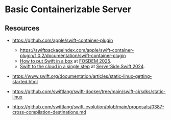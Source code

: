 # Basic Containerizable Server



## Resources

- https://github.com/apple/swift-container-plugin
    - https://swiftpackageindex.com/apple/swift-container-plugin/1.0.2/documentation/swift-container-plugin 
    - [How to put Swift in a box](https://fosdem.org/2025/schedule/event/fosdem-2025-5116-how-to-put-swift-in-a-box-building-container-images-with-swift-container-plugin/) at [FOSDEM 2025](https://fosdem.org/2025/schedule/track/swift/).
    - [Swift to the cloud in a single step](https://www.youtube.com/watch?v=9AaINsCfZzw) at [ServerSide.Swift 2024](https://www.serversideswift.info/2024/speakers/euan-harris/).


- https://www.swift.org/documentation/articles/static-linux-getting-started.html
- https://github.com/swiftlang/swift-docker/tree/main/swift-ci/sdks/static-linux
- https://github.com/swiftlang/swift-evolution/blob/main/proposals/0387-cross-compilation-destinations.md